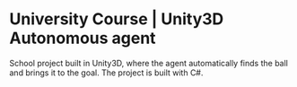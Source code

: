 # University Course | Unity3D Autonomous agent
School project built in Unity3D, where the agent automatically finds the ball and brings it to the goal. 
The project is built with C#.

